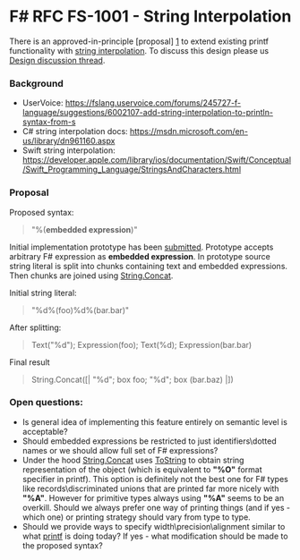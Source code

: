 
# F# RFC FS-1001 - String Interpolation

There is an approved-in-principle [proposal] [1] to extend existing printf functionality with [string interpolation][2]. To discuss this design please us [Design discussion thread][7].

### Background

* UserVoice: https://fslang.uservoice.com/forums/245727-f-language/suggestions/6002107-add-string-interpolation-to-println-syntax-from-s
* C# string interpolation docs: https://msdn.microsoft.com/en-us/library/dn961160.aspx
* Swift string interpolation: https://developer.apple.com/library/ios/documentation/Swift/Conceptual/Swift_Programming_Language/StringsAndCharacters.html

### Proposal

Proposed syntax: 
> "%(**embedded expression**)"

Initial implementation prototype has been [submitted][3]. Prototype accepts arbitrary F# expression as **embedded expression**. 
In prototype source string literal is split into chunks containing text and embedded expressions. Then chunks are joined using [String.Concat][4].

Initial string literal:
> "%d%(foo)%d%(bar.bar)"

After splitting:
> Text("%d"); Expression(foo); Text(%d); Expression(bar.bar)

Final result
> String.Concat([| "%d"; box foo; "%d"; box (bar.baz) |])

### Open questions:

* Is general idea of implementing this feature entirely on semantic level is acceptable?
* Should embedded expressions be restricted to just identifiers\dotted names or we should allow full set of F# expressions?
* Under the hood [String.Concat][4] uses [ToString][5] to obtain string representation of the object (which is equivalent to **"%O"** format specifier in printf). 
This option is definitely not the best one for F# types like records\discriminated unions that are printed far more nicely with **"%A"**. However for primitive types always using **"%A"** seems to be an overkill.
Should we always prefer one way of printing things (and if yes - which one) or printing strategy should vary from type to type.
* Should we provide ways to specify width\precision\alignment similar to what [printf][6] is doing today? If yes - what modification should be made to the proposed syntax?
 

[1]:http://fslang.uservoice.com/forums/245727-f-language/suggestions/6002107-steal-nice-println-syntax-from-swift
[2]:http://en.wikipedia.org/wiki/String_interpolation
[3]:https://github.com/Microsoft/visualfsharp/pull/921
[4]:http://msdn.microsoft.com/en-us/library/system.string.concat(v=vs.110).aspx
[5]:http://msdn.microsoft.com/en-us/library/system.object.tostring(v=vs.110).aspx
[6]:http://msdn.microsoft.com/en-us/library/ee370560.aspx
[7]:https://github.com/fsharp/FSharpLangDesign/issues/6
